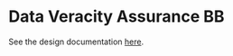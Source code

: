 # Data Veracity Assurance BB

See the design documentation [here](docs/Data%20Veracity%20Assurance%20BB%20–%20Design%20Document.md).
